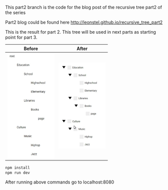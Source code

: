 This part2 branch is the code for the blog post of the recursive tree part2 of the series

Part2 blog could be found here
http://leonstel.github.io/recursive_tree_part2

This is the result for part 2. This tree will be used in next parts as starting point for part 3.

| Before  | After |
| ------------- | ------------- |
| <img src="./img/tree_simple_part1.gif" width="150" /> | <img src="./img/treeviewcase3.gif" width="150" />|

```
npm install
npm run dev
```

After running above commands go to localhost:8080